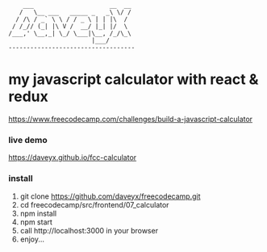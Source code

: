         ___                     __  __
       /   \__ ___   _____ _   _\ \/ /
      / /\ / _` \ \ / / _ \ | | |\  /
     / /_// (_| |\ V /  __/ |_| |/  \
    /___,' \__,_| \_/ \___|\__, /_/\_\
                           |___/      
    -----------------------------------

# my javascript calculator with react & redux
https://www.freecodecamp.com/challenges/build-a-javascript-calculator

### live demo
https://daveyx.github.io/fcc-calculator

### install
1. git clone https://github.com/daveyx/freecodecamp.git
2. cd freecodecamp/src/frontend/07_calculator
3. npm install
4. npm start
5. call http://localhost:3000 in your browser
6. enjoy...
